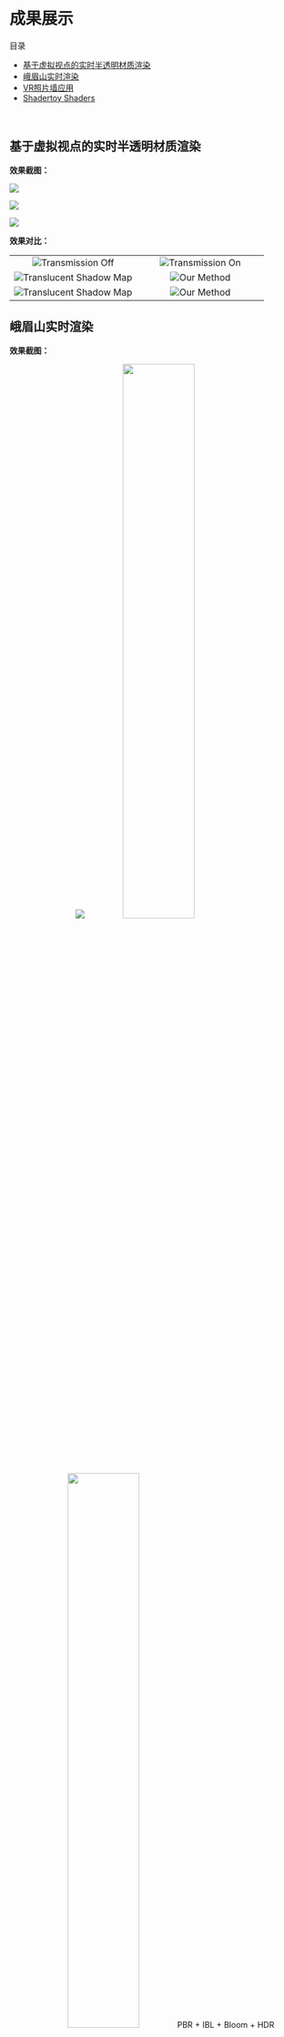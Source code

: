 # 成果展示

目录
- [基于虚拟视点的实时半透明材质渲染](##基于虚拟视点的实时半透明材质渲染)
- [峨眉山实时渲染](##峨眉山实时渲染)
- [VR照片墙应用](##VR照片墙)
- [Shadertoy Shaders](##Shadertoy%20Shaders)

<br>

## 基于虚拟视点的实时半透明材质渲染

**效果截图：**

![](./TranslucencyRendering/1583239552056.png)

![](./TranslucencyRendering/1583239634009.png)

![](./TranslucencyRendering/20200304095716.png)



**效果对比：**
<p align = "center">
<table>
    <tr>
      <td width="50%" align = "center"><img src="./TranslucencyRendering/20200304213522.png"  >Transmission Off</td>
      <td width="50%" align = "center"><img src="./TranslucencyRendering/20200304213546.png"  >Transmission On</td>
    </tr>
    <tr>
      <td width="50%" align = "center"><img src="./TranslucencyRendering/1583239765855.png"  >Translucent Shadow Map</td>
      <td width="50%" align = "center"><img src="./TranslucencyRendering/1583241450968.png"  >Our Method</td>
    </tr>
    <tr>
      <td width="50%" align = "center"><img src="./TranslucencyRendering/1583243212502.png"  >Translucent Shadow Map</td>
      <td width="50%" align = "center"><img src="./TranslucencyRendering/1583243222195.png"  >Our Method</td>
    </tr>
</table>
</p>

## 峨眉山实时渲染

**效果截图：**

<p align = "center">
  <img src="./EMSRendering/01.bmp">
  <img src="./EMSRendering/04.bmp" width="50%"><img src="./EMSRendering/10.png" width="50%">
  PBR + IBL + Bloom + HDR
</p>

<p align = "center">
  <img src="./EMSRendering/05.png">
  Procedural Sky + Atmoshpere Scattering
</p>

<p align = "center">
<table>
  <tr>
    <td width="50%" align = "center"><img src="./EMSRendering/02.bmp">Cascaded Shadow Map (far)</td>
    <td width="50%" align = "center"><img src="./EMSRendering/03.bmp">Cascaded Shadow Map (near)</td>
  </tr>
</table>
</p>

<p align = "center">
<table>
    <tr>
      <td width="50%" align = "center"><img src="./EMSRendering/08.png"></td>
      <td width="50%" align = "center"><img src="./EMSRendering/09.png"></td>
    </tr>
    <tr>
      <td width="50%" align = "center"><img src="./EMSRendering/06.png">No AA</td>
      <td width="50%" align = "center"><img src="./EMSRendering/07.png">TAA</td>
    </tr>
</table>
</p>

<p align = "center">
<table>
    <tr>
      <td width="50%" align = "center"><img src="./EMSRendering/11.bmp">No AO</td>
      <td width="50%" align = "center"><img src="./EMSRendering/12.bmp">SSAO</td>
    </tr>
</table>
</p>


## VR照片墙

**效果截图：**

![](./VRPicture/1.png)

![](./VRPicture/2.png)

![](./VRPicture/3.png)



## Shadertoy Shaders

我的shadertoy主页： https://www.shadertoy.com/user/ikuto 

All effects below are generated using procedural modeling, shading and animation.
<p align = "center">
<table>
    <tr>
      <td width="50%" align = "center"><img src="./Shadertoy/3lK3RR.jpg">transparency+translucency</td>
      <td width="50%" align = "center"><img src="./Shadertoy/3lKGRW.jpg" >translucency</td>
    </tr>
    <tr>
      <td width="50%" align = "center"><img src="./Shadertoy/Wl2XzK.jpg"  >eye rendering + subsurface scattering</td>
      <td width="50%" align = "center"><img src="./Shadertoy/MlycRy.jpg"  >voronoi noise</td>
    <tr>
      <td width="50%" align = "center"><img src="./Shadertoy/wljSDh.jpg"  >toon shading</td>
      <td width="50%" align = "center"><img src="./Shadertoy/XlKyRw.jpg"  >clouds using 3d perlin noise</td>
    </tr>
    <tr>
      <td width="50%" align = "center"><img src="./Shadertoy/ttSSW3.jpg"  >volumetric + translucent</td>
      <td width="50%" align = "center"><img src="./Shadertoy/wtf3DB.jpg"  >fractal tree</td>
    </tr>
    <tr>
      <td width="50%" align = "center"><img src="./Shadertoy/4tycWy.jpg"  >simple water</td>
      <td width="50%" align = "center"><img src="./Shadertoy/tlSGRz.jpg"  >physically based shading</td>
    </tr>
</table>
</p>